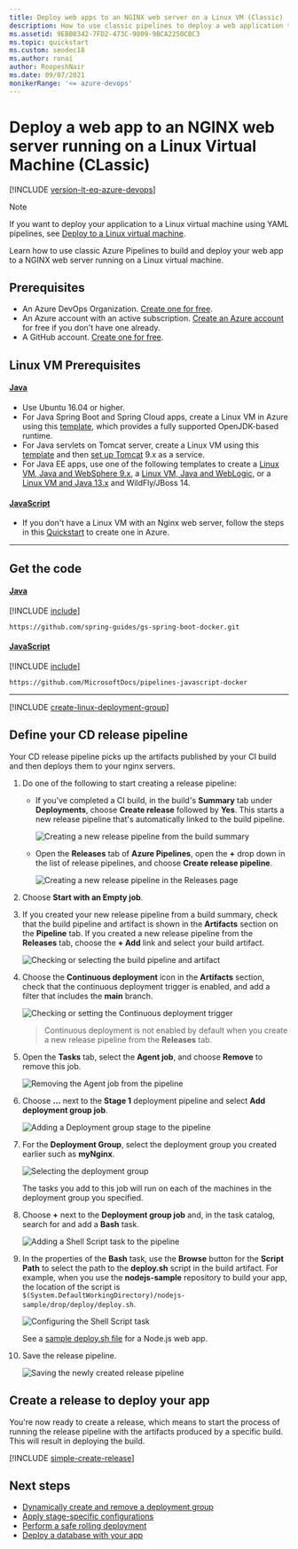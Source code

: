 ```yaml
---
title: Deploy web apps to an NGINX web server on a Linux VM (Classic)
description: How to use classic pipelines to deploy a web application to an NGINX web server on a Linux virtual machine
ms.assetid: 9EBB0342-7FD2-473C-9809-9BCA2250CBC3
ms.topic: quickstart
ms.custom: seodec18
ms.author: ronai
author: RoopeshNair
ms.date: 09/07/2021
monikerRange: '<= azure-devops'
---
```


# Deploy a web app to an NGINX web server running on a Linux Virtual Machine (CLassic)

[!INCLUDE [version-lt-eq-azure-devops](../../../includes/version-lt-eq-azure-devops.md)]

> [!NOTE]
> If you want to deploy your application to a Linux virtual machine using YAML pipelines, see [Deploy to a Linux virtual machine](../../ecosystems/deploy-linux-vm.md).

Learn how to use classic Azure Pipelines to build and deploy your web app to a NGINX web server running on a Linux virtual machine.

## Prerequisites

- An Azure DevOps Organization. [Create one for free](../../../organizations/accounts/create-organization.md).
- An Azure account with an active subscription. [Create an Azure account](https://azure.microsoft.com/free/?WT.mc_id=A261C142F) for free if you don't have one already.
- A GitHub account. [Create one for free](https://github.com).

## Linux VM Prerequisites

#### [Java](#tab/java)

- Use Ubuntu 16.04 or higher.
- For Java Spring Boot and Spring Cloud apps, create a Linux VM in Azure using this [template](https://azuremarketplace.microsoft.com/marketplace/apps/azul.azul-zulu13-ubuntu-2004), which provides a fully supported OpenJDK-based runtime.
- For Java servlets on Tomcat server, create a Linux VM using this [template](https://azuremarketplace.microsoft.com/marketplace/apps/azul.azul-zulu13-ubuntu-2004) and then [set up Tomcat](https://www.digitalocean.com/community/tutorials/how-to-install-apache-tomcat-8-on-ubuntu-16-04#step-5-create-a-systemd-service-file) 9.x as a service.
- For Java EE apps, use one of the following templates to create a [Linux VM, Java and WebSphere 9.x](https://azuremarketplace.microsoft.com/marketplace/apps/midvision.websphere-application-server-nde-90), a [Linux VM, Java and WebLogic](https://azuremarketplace.microsoft.com/marketplace/apps/oracle.20191009-arm-oraclelinux-wls-admin), or a [Linux VM and Java 13.x](https://azuremarketplace.microsoft.com/marketplace/apps/azul.azul-zulu13-ubuntu-2004) and WildFly/JBoss 14.

#### [JavaScript](#tab/javascript)

- If you don't have a Linux VM with an Nginx web server, follow the steps in this [Quickstart](/azure/virtual-machines/linux/quick-create-cli) to create one in Azure.

- - -

## Get the code

#### [Java](#tab/java)

[!INCLUDE [include](../../ecosystems/includes/get-code-before-sample-repo-option-to-use-own-code.md)]

```
https://github.com/spring-guides/gs-spring-boot-docker.git
```

#### [JavaScript](#tab/javascript)

[!INCLUDE [include](../../ecosystems/includes/get-code-before-sample-repo-option-to-use-own-code.md)]

```
https://github.com/MicrosoftDocs/pipelines-javascript-docker
```

- - -

[!INCLUDE [create-linux-deployment-group](../includes/create-linux-deployment-group.md)]

## Define your CD release pipeline

Your CD release pipeline picks up the artifacts published by your CI build and then deploys them to your nginx servers.

1. Do one of the following to start creating a release pipeline:

   * If you've completed a CI build, in the build's **Summary** tab under **Deployments**,
     choose **Create release** followed by **Yes**. This starts a new release pipeline that's automatically linked to the build pipeline.

     ![Creating a new release pipeline from the build summary](../media/release-from-build-summary.png)

   * Open the **Releases** tab of **Azure Pipelines**, open the **+** drop down
     in the list of release pipelines, and choose **Create release pipeline**.

     ![Creating a new release pipeline in the Releases page](../media/release-from-release-page.png)

1. Choose **Start with an Empty job**.

1. If you created your new release pipeline from a build summary, check that the build pipeline and artifact
   is shown in the **Artifacts** section on the **Pipeline** tab. If you created a new release pipeline from
   the **Releases** tab, choose the **+ Add** link and select your build artifact.

   ![Checking or selecting the build pipeline and artifact](media/deploy-linuxvm-deploygroups/confirm-or-add-artifact.png)

1. Choose the **Continuous deployment** icon in the **Artifacts** section, check that the
   continuous deployment trigger is enabled, and add a filter that includes the **main** branch.

   ![Checking or setting the Continuous deployment trigger](media/deploy-linuxvm-deploygroups/confirm-or-set-cd-trigger.png)

   > Continuous deployment is not enabled by default when you create a new release pipeline from the **Releases** tab.

1. Open the **Tasks** tab, select the **Agent job**, and choose **Remove** to remove this job.

   ![Removing the Agent job from the pipeline](media/deploy-linuxvm-deploygroups/remove-agent-phase-image.png)

1. Choose **...** next to the **Stage 1** deployment pipeline and select **Add deployment group job**.

   ![Adding a Deployment group stage to the pipeline](media/deploy-linuxvm-deploygroups/add-deployment-group-phase.png)

1. For the **Deployment Group**, select the deployment group you created earlier such as **myNginx**.

   ![Selecting the deployment group](media/deploy-linuxvm-deploygroups/select-deployment-group.png)

    The tasks you add to this job will run on each of the machines in the deployment group you specified.

1. Choose **+** next to the **Deployment group job** and, in the task catalog, search for and add a
   **Bash** task.

   ![Adding a Shell Script task to the pipeline](media/deploy-linuxvm-deploygroups/add-shellscript-task.png)

1. In the properties of the **Bash** task, use the **Browse** button for the **Script Path** to select
   the path to the **deploy.sh** script in the build artifact. For example, when you use the **nodejs-sample**
   repository to build your app, the location of the script is  
   `$(System.DefaultWorkingDirectory)/nodejs-sample/drop/deploy/deploy.sh`.
   
   ![Configuring the Shell Script task](media/deploy-linuxvm-deploygroups/configure-shellscript-task.png)
   
   See a [sample deploy.sh file](https://github.com/azure-devops/fabrikam-node/blob/master/deployscript.sh) for a Node.js web app.   

1. Save the release pipeline.

   ![Saving the newly created release pipeline](media/deploy-linuxvm-deploygroups/save-definition-image.png)

## Create a release to deploy your app

You're now ready to create a release, which means to start the process of running the release pipeline
with the artifacts produced by a specific build. This will result in deploying the build.

[!INCLUDE [simple-create-release](../includes/simple-create-release.md)]

## Next steps

* [Dynamically create and remove a deployment group](howto-webdeploy-iis-deploygroups.md#depgroup)
* [Apply stage-specific configurations](howto-webdeploy-iis-deploygroups.md#envirconfig)
* [Perform a safe rolling deployment](howto-webdeploy-iis-deploygroups.md#rolling)
* [Deploy a database with your app](howto-webdeploy-iis-deploygroups.md#database)
